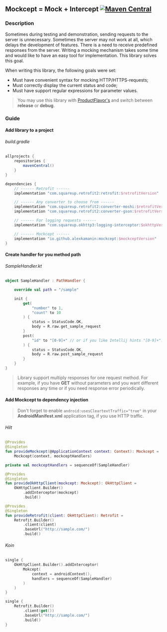 ## Mockcept = Mock + Intercept [![Maven Central](https://maven-badges.herokuapp.com/maven-central/io.github.alexkamanin/mockcept/badge.svg)](https://search.maven.org/artifact/io.github.alexkamanin/mockcept)

### Description

Sometimes during testing and demonstration, sending requests to the server is unnecessary. Sometimes
the server may not work at all, which delays the development of features. There is a need to receive
predefined responses from the server. Writing a mocking mechanism takes some time and would like to
have an easy tool for implementation. This library solves this goal.

When writing this library, the following goals were set:

* Must have convenient syntax for mocking HTTP/HTTPS-requests;
* Must correctly display the current status and code;
* Must have support regular expressions for parameter values.

> You may use this library with [ProductFlavor's](https://developer.android.com/studio/build/build-variants) and switch between **release** or **debug**.

### Guide

#### Add library to a project

###### build.gradle

```groovy
allprojects {
    repositories {
        mavenCentral()
    }
}

dependencies {
    // ------ Retrofit ------
    implementation "com.squareup.retrofit2:retrofit:$retrofitVersion"

    // ------ Any converter to choose from ------
    implementation "com.squareup.retrofit2:converter-moshi:$retrofitVersion"
    implementation "com.squareup.retrofit2:converter-gson:$retrofitVersion"

    // ------ For logging requests ------
    implementation "com.squareup.okhttp3:logging-interceptor:$okhttpVersion"

    // ------ Mockcept ------
    implementation "io.github.alexkamanin:mockcept:$mockceptVersion"
}
```

#### Create handler for you method path

###### SampleHandler.kt

```kotlin
object SampleHandler : PathHandler {

    override val path = "/sample"

    init {
        get(
            "number" to 1,
            "count" to 10
        ) {
            status = StatusCode.OK,
            body = R.raw.get_sample_request
        }
        post(
            "id" to "[0-9]+" // or if you like Intellij hints "[0-9]+".toRegex()
        ) {
            status = StatusCode.OK,
            body = R.raw.post_sample_request
        }
    }
}
```

> Library support multiply responses for one request method. For example, if you have **GET** without parameters and you want different responses any time or if you need response error periodically.

#### Add Mockcept to dependency injection

> Don't forget to enable `android:usesCleartextTraffic="true"` in your **AndroidManifest.xml** application tag, if you use HTTP traffic.

###### Hilt

```kotlin
@Provides
@Singleton
fun provideMockcept(@ApplicationContext context: Context): Mockcept =
    Mockcept(context, mockceptHandlers)

private val mockceptHandlers = sequenceOf(SampleHandler)

@Provides
@Singleton
fun provideOkHttpClient(mockcept: Mockcept): OkHttpClient =
    OkHttpClient.Builder()
        .addInterceptor(mockcept)
        .build()

@Provides
@Singleton
fun provideRetrofit(client: OkHttpClient): Retrofit =
    Retrofit.Builder()
        .client(client)
        .baseUrl("http://sample.com/")
        .build()
```

###### Koin

```kotlin
single {
    OkHttpClient.Builder().addInterceptor(
        Mokcept(
            context = androidContext(),
            handlers = sequenceOf(SampleHandler)
        )
    )
}

single {
    Retrofit.Builder()
        .client(get())
        .baseUrl("http://sample.com/")
        .build()
}
```